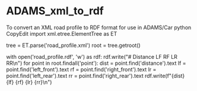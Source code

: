 # ADAMS_xml_to_rdf
To convert an XML road profile to RDF format for use in ADAMS/Car
python
CopyEdit
import xml.etree.ElementTree as ET

tree = ET.parse('road_profile.xml')
root = tree.getroot()

with open('road_profile.rdf', 'w') as rdf:
    rdf.write("# Distance LF RF LR RR\n")
    for point in root.findall('point'):
        dist = point.find('distance').text
        lf = point.find('left_front').text
        rf = point.find('right_front').text
        lr = point.find('left_rear').text
        rr = point.find('right_rear').text
        rdf.write(f"{dist} {lf} {rf} {lr} {rr}\n")
